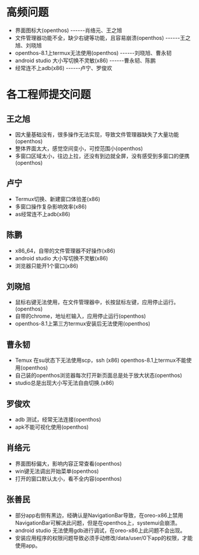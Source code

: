 # 高频问题
- 界面图标大(openthos) ------肖络元、王之旭
- 文件管理器功能不全，缺少右键等功能，且容易崩溃(openthos) ------王之旭、刘晓旭
- openthos-8.1上termux无法使用(openthos) ------刘晓旭、曹永韧
- android studio 大小写切换不灵敏(x86) ------曹永韧、陈鹏
- 经常连不上adb(x86) ------卢宁、罗俊欢

# 各工程师提交问题
## 王之旭
- 因大量基础没有，很多操作无法实现，导致文件管理器缺失了大量功能(openthos)
- 整体界面太大，感觉空间变小，可控范围小(openthos)
- 多窗口区域太小，往边上拉，还没有到边就全屏，没有感受到多窗口的便携(openthos)

## 卢宁
- Termux切换、新建窗口体验差(x86)
- 多窗口操作复杂影响效率(x86)
- as经常连不上adb(x86)

## 陈鹏
- x86_64，自带的文件管理器不好操作(x86)
- android studio 大小写切换不灵敏(x86)
- 浏览器只能开1个窗口(x86)

## 刘晓旭
- 鼠标右键无法使用，在文件管理器中，长按鼠标左键，应用停止运行。(openthos)
- 自带的chrome，地址栏输入，应用停止运行(openthos)
- openthos-8.1上第三方termux安装后无法使用(openthos)

## 曹永韧
- Temux 在su状态下无法使用scp，ssh  (x86)  openthos-8.1上termux不能使用(openthos)
- 自己装的openthos浏览器每次打开新页面总是处于放大状态(openthos)
- studio总是出现大小写无法自由切换.(x86)

## 罗俊欢
- adb 测试，经常无法连接(openthos)
- apk不能可视化使用(openthos)

## 肖络元
- 界面图标偏大，影响内容正常查看(openthos)
- win键无法调出开始菜单(openthos)
- 打开的窗口默认太小，看不全内容(openthos)

## 张善民
- 部分app右侧有黑边，经确认是NavigationBar导致，在oreo-x86上禁用NavigationBar可解决此问题，但是在openthos上，systemui会崩溃。
- android studio 无法使用gdb进行调试，在oreo-x86上此问题不会出现。
- 安装应用程序的权限问题导致必须手动修改/data/user/0下app的权限，才能使用app。
